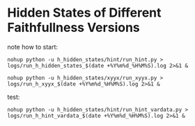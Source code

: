 # Hidden States of Different Faithfullness Versions

note how to start:

```
nohup python -u h_hidden_states/hint/run_hint.py > logs/run_h_hidden_states_$(date +%Y%m%d_%H%M%S).log 2>&1 &
```

```
nohup python -u h_hidden_states/xyyx/run_xyyx.py > logs/run_h_xyyx_$(date +%Y%m%d_%H%M%S).log 2>&1 &
```

test:

```
nohup python -u h_hidden_states/hint/run_hint_vardata.py > logs/run_h_hint_vardata_$(date +%Y%m%d_%H%M%S).log 2>&1 &
```
